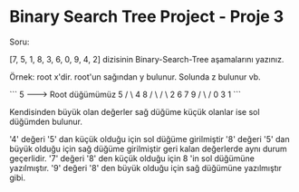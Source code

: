 <h1> Binary Search Tree Project - Proje 3 </h1>
<p> Soru: </p>
<p> [7, 5, 1, 8, 3, 6, 0, 9, 4, 2] dizisinin Binary-Search-Tree aşamalarını yazınız. </p>
<p> Örnek: root x'dir. root'un sağından y bulunur. Solunda z bulunur vb. </p>
```
        5            ---> Root düğümümüz 5
      /   \
     4     8          
    / \   / \
   2   6 7   9
  / \   /
 0   3 1
 ```
<p> Kendisinden büyük olan değerler sağ düğüme küçük olanlar ise sol düğümden bulunur. </p>
<p> '4' değeri '5' dan küçük olduğu için sol düğüme girilmiştir '8' değeri '5' dan büyük olduğu için sağ düğüme girilmiştir geri kalan değerlerde aynı durum geçerlidir. '7' değeri '8' den küçük olduğu için 8 'in sol düğümüne yazılmıştır. '9' değeri '8' den büyük olduğu için sağ düğümüne yazılmıştır gibi. </p>
